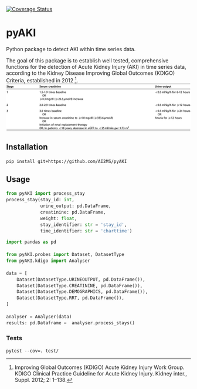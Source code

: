[![Coverage Status](https://coveralls.io/repos/github/AI2MS/pyAKI/badge.svg?branch=main)](https://coveralls.io/github/AI2MS/pyAKI?branch=main)

# pyAKI

Python package to detect AKI within time series data.

The goal of this package is to establish well tested, comprehensive functions for the detection of Acute Kidney Injury (AKI) in time series data, according to the Kidney Disease Improving Global Outcomes (KDIGO) Criteria, established in 2012 [^kdigo].
![](img/kdigo_criteria.png)

## Installation

```shell
pip install git+https://github.com/AI2MS/pyAKI
```

## Usage

```python
from pyAKI import process_stay
process_stay(stay_id: int,
             urine_output: pd.DataFrame,
             creatinine: pd.DataFrame,
             weight: float,
             stay_identifier: str = 'stay_id',
             time_identifier: str = 'charttime')
```

```python
import pandas as pd

from pyAKI.probes import Dataset, DatasetType
from pyAKI.kdigo import Analyser

data = [
    Dataset(DatasetType.URINEOUTPUT, pd.DataFrame()),
    Dataset(DatasetType.CREATININE, pd.DataFrame()),
    Dataset(DatasetType.DEMOGRAPHICS, pd.DataFrame()),
    Dataset(DatasetType.RRT, pd.DataFrame()),
]

analyser = Analyser(data)
results: pd.Dataframe =  analyser.process_stays()
```

### Tests

```shell
pytest --cov=. test/
```

[^kdigo]: Improving Global Outcomes (KDIGO) Acute Kidney Injury Work Group. KDIGO Clinical Practice Guideline for Acute Kidney Injury. Kidney inter., Suppl. 2012; 2: 1–138.
